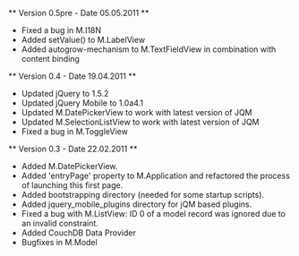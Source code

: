** Version 0.5pre - Date 05.05.2011 **

  * Fixed a bug in M.I18N
  * Added setValue() to M.LabelView
  * Added autogrow-mechanism to M.TextFieldView in combination with content binding

** Version 0.4 - Date 19.04.2011 **

  * Updated jQuery to 1.5.2
  * Updated jQuery Mobile to 1.0a4.1
  * Updated M.DatePickerView to work with latest version of JQM
  * Updated M.SelectionListView to work with latest version of JQM
  * Fixed a bug in M.ToggleView

** Version 0.3 - Date 22.02.2011 **

  * Added M.DatePickerView.
  * Added 'entryPage' property to M.Application and refactored the process of launching this first page.
  * Added bootstrapping directory (needed for some startup scripts).
  * Added jquery_mobile_plugins directory for jQM based plugins.
  * Fixed a bug with M.ListView: ID 0 of a model record was ignored due to an invalid constraint.
  * Added CouchDB Data Provider
  * Bugfixes in M.Model
